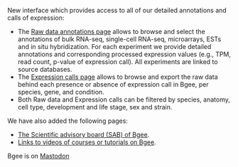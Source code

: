 New interface which provides access to all of our detailed annotations and calls of expression:
* The [Raw data annotations page](/search/raw-data) allows to browse and select the annotations of bulk RNA-seq, single-cell RNA-seq, microarrays, ESTs and in situ hybridization. For each experiment we provide detailed annotations and corresponding processed expression values (e.g., TPM, read count, p-value of expression call). All experiments are linked to source databases.
* The [Expression calls page](/search/expression-calls) allows to browse and export the raw data behind each presence or absence of expression call in Bgee, per species, gene, and condition.
* Both Raw data and Expression calls can be filtered by species, anatomy, cell type, development and life stage, sex and strain.

We have also added the following pages:
* [The Scientific advisory board (SAB) of Bgee](/about/bgeesab).
* [Links to videos of courses or tutorials on Bgee](/about/videos).

Bgee is on [Mastodon](https://genomic.social/@bgeedb)


